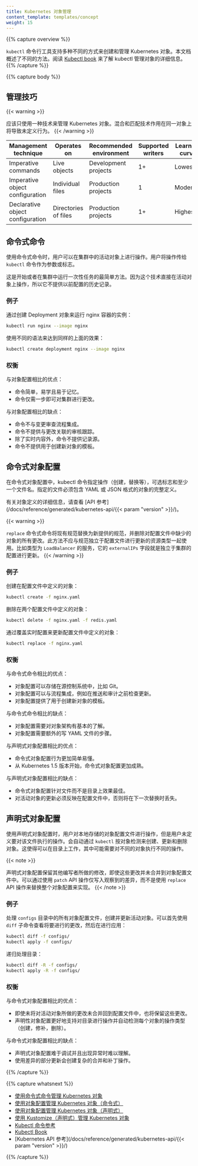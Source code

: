 ```yaml
---
title: Kubernetes 对象管理
content_template: templates/concept
weight: 15
---
```


{{% capture overview %}}
<!--
The `kubectl` command-line tool supports several different ways to create and manage
Kubernetes objects. This document provides an overview of the different
approaches. Read the [Kubectl book](https://kubectl.docs.kubernetes.io) for
details of managing objects by Kubectl.
-->
`kubectl` 命令行工具支持多种不同的方式来创建和管理 Kubernetes 对象。本文档概述了不同的方法。阅读 [Kubectl book](https://kubectl.docs.kubernetes.io) 来了解 kubectl 管理对象的详细信息。
{{% /capture %}}

{{% capture body %}}

<!--
## Management techniques
-->
## 管理技巧

{{< warning >}}
<!--
A Kubernetes object should be managed using only one technique. Mixing
and matching techniques for the same object results in undefined behavior.
-->
应该只使用一种技术来管理 Kubernetes 对象。混合和匹配技术作用在同一对象上将导致未定义行为。
{{< /warning >}}

| Management technique             | Operates on          |Recommended environment | Supported writers  | Learning curve |
|----------------------------------|----------------------|------------------------|--------------------|----------------|
| Imperative commands              | Live objects         | Development projects   | 1+                 | Lowest         |
| Imperative object configuration  | Individual files     | Production projects    | 1                  | Moderate       |
| Declarative object configuration | Directories of files | Production projects    | 1+                 | Highest        |

<!--
## Imperative commands
-->
## 命令式命令

<!--
When using imperative commands, a user operates directly on live objects
in a cluster. The user provides operations to
the `kubectl` command as arguments or flags.
-->
使用命令式命令时，用户可以在集群中的活动对象上进行操作。用户将操作传给 `kubectl` 命令作为参数或标志。

<!--
This is the simplest way to get started or to run a one-off task in
a cluster. Because this technique operates directly on live
objects, it provides no history of previous configurations.
-->
这是开始或者在集群中运行一次性任务的最简单方法。因为这个技术直接在活动对象上操作，所以它不提供以前配置的历史记录。

<!--
### Examples
-->
### 例子

<!--
Run an instance of the nginx container by creating a Deployment object:
-->
通过创建 Deployment 对象来运行 nginx 容器的实例：

```sh
kubectl run nginx --image nginx
```

<!--
Do the same thing using a different syntax:
-->
使用不同的语法来达到同样的上面的效果：

```sh
kubectl create deployment nginx --image nginx
```

<!--
### Trade-offs
-->
### 权衡

<!--
Advantages compared to object configuration:
-->
与对象配置相比的优点：

<!--
- Commands are simple, easy to learn and easy to remember.
- Commands require only a single step to make changes to the cluster.
-->
- 命令简单，易学且易于记忆。
- 命令仅需一步即可对集群进行更改。

<!--
Disadvantages compared to object configuration:
-->
与对象配置相比的缺点：

<!--
- Commands do not integrate with change review processes.
- Commands do not provide an audit trail associated with changes.
- Commands do not provide a source of records except for what is live.
- Commands do not provide a template for creating new objects.
-->
- 命令不与变更审查流程集成。
- 命令不提供与更改关联的审核跟踪。
- 除了实时内容外，命令不提供记录源。
- 命令不提供用于创建新对象的模板。

<!--
## Imperative object configuration
-->
## 命令式对象配置

<!--
In imperative object configuration, the kubectl command specifies the
operation (create, replace, etc.), optional flags and at least one file
name. The file specified must contain a full definition of the object
in YAML or JSON format.
-->
在命令式对象配置中，kubectl 命令指定操作（创建，替换等），可选标志和至少一个文件名。指定的文件必须包含 YAML 或 JSON 格式的对象的完整定义。

<!--
See the [API reference](/docs/reference/generated/kubernetes-api/{{< param "version" >}}/)
for more details on object definitions.
-->
有关对象定义的详细信息，请查看 [API 参考](/docs/reference/generated/kubernetes-api/{{< param "version" >}}/)。

{{< warning >}}
<!--
The imperative `replace` command replaces the existing
spec with the newly provided one, dropping all changes to the object missing from
the configuration file.  This approach should not be used with resource
types whose specs are updated independently of the configuration file.
Services of type `LoadBalancer`, for example, have their `externalIPs` field updated
independently from the configuration by the cluster.
-->
`replace` 命令式命令将现有规范替换为新提供的规范，并删除对配置文件中缺少的对象的所有更改。此方法不应与规范独立于配置文件进行更新的资源类型一起使用。比如类型为 `LoadBalancer` 的服务，它的 `externalIPs` 字段就是独立于集群的配置进行更新。
{{< /warning >}}

<!--
### Examples
-->
### 例子

<!--
Create the objects defined in a configuration file:
-->
创建在配置文件中定义的对象：

```sh
kubectl create -f nginx.yaml
```

<!--
Delete the objects defined in two configuration files:
-->
删除在两个配置文件中定义的对象：

```sh
kubectl delete -f nginx.yaml -f redis.yaml
```

<!--
Update the objects defined in a configuration file by overwriting
the live configuration:
-->
通过覆盖实时配置来更新配置文件中定义的对象：

```sh
kubectl replace -f nginx.yaml
```

<!--
### Trade-offs
-->
### 权衡

<!--
Advantages compared to imperative commands:
-->
与命令式命令相比的优点：

<!--
- Object configuration can be stored in a source control system such as Git.
- Object configuration can integrate with processes such as reviewing changes before push and audit trails.
- Object configuration provides a template for creating new objects.
-->
- 对象配置可以存储在源控制系统中，比如 Git。
- 对象配置可以与流程集成，例如在推送和审计之前检查更新。
- 对象配置提供了用于创建新对象的模板。

<!--
Disadvantages compared to imperative commands:
-->
与命令式命令相比的缺点：

<!--
- Object configuration requires basic understanding of the object schema.
- Object configuration requires the additional step of writing a YAML file.
-->
- 对象配置需要对对象架构有基本的了解。
- 对象配置需要额外的写 YAML 文件的步骤。

<!--
Advantages compared to declarative object configuration:
-->
与声明式对象配置相比的优点：

<!--
- Imperative object configuration behavior is simpler and easier to understand.
- As of Kubernetes version 1.5, imperative object configuration is more mature.
-->
- 命令式对象配置行为更加简单易懂。
- 从 Kubernetes 1.5 版本开始，命令式对象配置更加成熟。

<!--
Disadvantages compared to declarative object configuration:
-->
与声明式对象配置相比的缺点：

<!--
- Imperative object configuration works best on files, not directories.
- Updates to live objects must be reflected in configuration files, or they will be lost during the next replacement.
-->
- 命令式对象配置针对文件而不是目录上效果最佳。
- 对活动对象的更新必须反映在配置文件中，否则将在下一次替换时丢失。

<!--
## Declarative object configuration
-->
## 声明式对象配置

<!--
When using declarative object configuration, a user operates on object
configuration files stored locally, however the user does not define the
operations to be taken on the files. Create, update, and delete operations
are automatically detected per-object by `kubectl`. This enables working on
directories, where different operations might be needed for different objects.
-->
使用声明式对象配置时，用户对本地存储的对象配置文件进行操作，但是用户未定义要对该文件执行的操作。会自动通过 `kubectl` 按对象检测来创建、更新和删除对象。这使得可以在目录上工作，其中可能需要对不同的对象执行不同的操作。

{{< note >}}
<!--
Declarative object configuration retains changes made by other
writers, even if the changes are not merged back to the object configuration file.
This is possible by using the `patch` API operation to write only
observed differences, instead of using the `replace`
API operation to replace the entire object configuration.
-->
声明式对象配置保留其他编写者所做的修改，即使这些更改并未合并到对象配置文件中。可以通过使用 `patch` API 操作仅写入观察到的差异，而不是使用 `replace` API 操作来替换整个对象配置来实现。
{{< /note >}}

<!--
### Examples
-->
### 例子

<!--
Process all object configuration files in the `configs` directory, and create or
patch the live objects. You can first `diff` to see what changes are going to be
made, and then apply:
-->
处理 `configs` 目录中的所有对象配置文件，创建并更新活动对象。可以首先使用 `diff` 子命令查看将要进行的更改，然后在进行应用：

```sh
kubectl diff -f configs/
kubectl apply -f configs/
```

<!--
Recursively process directories:
-->
递归处理目录：

```sh
kubectl diff -R -f configs/
kubectl apply -R -f configs/
```

<!--
### Trade-offs
-->
### 权衡

<!--
Advantages compared to imperative object configuration:
-->
与命令式对象配置相比的优点：

<!--
- Changes made directly to live objects are retained, even if they are not merged back into the configuration files.
- Declarative object configuration has better support for operating on directories and automatically detecting operation types (create, patch, delete) per-object.
-->
- 即使未将对活动对象所做的更改未合并回到配置文件中，也将保留这些更改。
- 声明性对象配置更好地支持对目录进行操作并自动检测每个对象的操作类型（创建，修补，删除）。

<!--
Disadvantages compared to imperative object configuration:
-->
与命令式对象配置相比的缺点：

<!--
- Declarative object configuration is harder to debug and understand results when they are unexpected.
- Partial updates using diffs create complex merge and patch operations.
-->
- 声明式对象配置难于调试并且出现异常时难以理解。
- 使用差异的部分更新会创建复杂的合并和补丁操作。

{{% /capture %}}

{{% capture whatsnext %}}

<!--
- [Managing Kubernetes Objects Using Imperative Commands](/docs/tasks/manage-kubernetes-objects/imperative-command/)
- [Managing Kubernetes Objects Using Object Configuration (Imperative)](/docs/tasks/manage-kubernetes-objects/imperative-config/)
- [Managing Kubernetes Objects Using Object Configuration (Declarative)](/docs/tasks/manage-kubernetes-objects/declarative-config/)
- [Managing Kubernetes Objects Using Kustomize (Declarative)](/docs/tasks/manage-kubernetes-objects/kustomization/)
- [Kubectl Command Reference](/docs/reference/generated/kubectl/kubectl-commands/)
- [Kubectl Book](https://kubectl.docs.kubernetes.io)
- [Kubernetes API Reference](/docs/reference/generated/kubernetes-api/{{< param "version" >}}/)
-->
- [使用命令式命令管理 Kubernetes 对象](/docs/tasks/manage-kubernetes-objects/imperative-command/)
- [使用对象配置管理 Kubernetes 对象（命令式）](/docs/tasks/manage-kubernetes-objects/imperative-config/)
- [使用对象配置管理 Kubernetes 对象（声明式）](/docs/tasks/manage-kubernetes-objects/declarative-config/)
- [使用 Kustomize（声明式）管理 Kubernetes 对象](/docs/tasks/manage-kubernetes-objects/kustomization/)
- [Kubectl 命令参考](/docs/reference/generated/kubectl/kubectl-commands/)
- [Kubectl Book](https://kubectl.docs.kubernetes.io)
- [Kubernetes API 参考](/docs/reference/generated/kubernetes-api/{{< param "version" >}}/)

{{% /capture %}}
